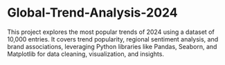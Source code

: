 # Global-Trend-Analysis-2024

This project explores the most popular trends of 2024 using a dataset of 10,000 entries. It covers trend popularity, regional sentiment analysis, and brand associations, leveraging Python libraries like Pandas, Seaborn, and Matplotlib for data cleaning, visualization, and insights.  
